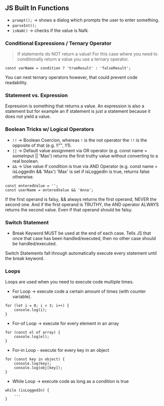 ## JS Built In Functions

* `prompt();` -> shows a dialog which prompts the user to enter something. 
* `parseInt();`
* `isNaN()` -> checks if the value is NaN.

### Conditional Expressions / Ternary Operator

> If statements do NOT return a value! For this case where you need to conditionally return a value you use a ternary operator. 

`const varName = condition ? 'trueResult' : 'falseResult';`

You can nest ternary operators however, that could prevent code readability. 

### Statement vs. Expression

Expression is something that returns a value. An expression is also a statement but for example an if statement is just a statement because it does not yield a value. 

### Boolean Tricks w/ Logical Operators

* `!!` -> Boolean Coercion, whereas `!` is the not operator the `!!` is the opposite of that (e.g. !!"", !!1). 
* `||` -> Default value assignment via OR operator (e.g. const name = someInput || 'Max') returns the first truthy value without converting to a real boolean.
* `&&` -> Use value if condition is true via AND Operator (e.g. const name = isLoggedIn && 'Max') 'Max' is set if isLoggedIn is true, returns false otherwise. 

```
const enteredValue = '';
const userName = enteredValue && 'Anna';
```

If the first operand is falsy, && always returns the first operand, NEVER the second one. And if the first operand is TRUTHY, the AND operator ALWAYS returns the second value. Even if that operand should be falsy. 

### Switch Statement

* Break Keyword MUST be used at the end of each case. Tells JS that once that case has been handled/executed, then no other case should be handled/executed. 

Switch Statements fall through automatically execute every statement until the break keyword. 

### Loops

Loops are used when you need to execute code multiple times. 

* For Loop -> execute code a certain amount of times (with counter variable).

```
for (let i = 0; i < 3; i++) {
    console.log(i);
}
```

* For-of Loop -> execute for every element in an array

```
for (const el of array) {
    console.log(el);
}
```

* For-in Loop - execute for every key in an object

```
for (const key in object) {
    console.log(key);
    console.log(obj[key]);
}
```

* While Loop -> execute code as long as a condition is true

```
while (isLoggedIn) {
    ...
}
```


